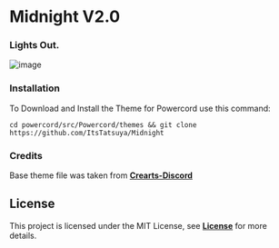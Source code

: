 # Midnight V2.0
### Lights Out.
![image](https://user-images.githubusercontent.com/87627258/151586175-4c672512-0640-48d5-b4d3-b2f85fd24cae.png)
### Installation
To Download and Install the Theme for Powercord use this command:
```
cd powercord/src/Powercord/themes && git clone https://github.com/ItsTatsuya/Midnight
```
### Credits
Base theme file was taken from [**Crearts-Discord**](https://github.com/CorellanStoma/CreArts-Discord)
## License
This project is licensed under the MIT License, see [**License**](https://raw.githubusercontent.com/ItsTatsuya/Midnight/master/License.md) for more details.
